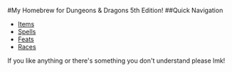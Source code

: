 #My Homebrew for Dungeons & Dragons 5th Edition!
##Quick Navigation
* [Items](../main/Items)
* [Spells](../main/Spells)
* [Feats](../main/Feats)
* [Races](../main/Races)

If you like anything or there's something you don't understand please lmk!
